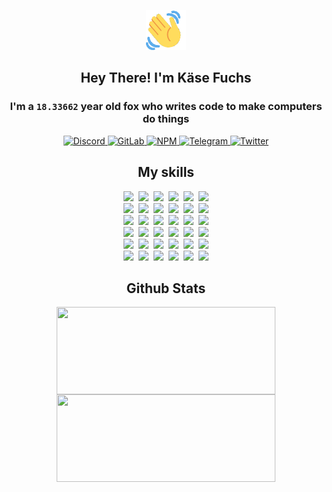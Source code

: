 <div><p align=center><img src=./resources/images/wave.gif width=64px height=64px></p><h2 align=center>Hey There! I'm Käse Fuchs</h2><h3 align=center>I'm a <code>18.33662</code> year old fox who writes code to make computers do things</h3><p align=center><a href=https://discord.com/users/507526681125322772><img alt=Discord src="https://img.shields.io/badge/Discord-5865F2?logo=discord&logoColor=white&style=flat-square#2305ac5a23df9b365020b76d3cad11f3"> </a><a href=https://gitlab.com/kasefuchs><img alt=GitLab src="https://img.shields.io/badge/GitLab-330F63?logo=gitlab&logoColor=white&style=flat-square#2305ac5a23df9b365020b76d3cad11f3"> </a><a href=https://npmjs.com/~kasefuchs><img alt=NPM src="https://img.shields.io/badge/NPM-CB3837?logo=npm&logoColor=white&style=flat-square#2305ac5a23df9b365020b76d3cad11f3"> </a><a href=https://t.me/kasefuchs><img alt=Telegram src="https://img.shields.io/badge/Telegram-2CA5E0?logo=telegram&logoColor=white&style=flat-square#2305ac5a23df9b365020b76d3cad11f3"> </a><a href=https://twitter.com/kasefuchs><img alt=Twitter src="https://img.shields.io/badge/Twitter-1DA1F2?logo=twitter&logoColor=white&style=flat-square#2305ac5a23df9b365020b76d3cad11f3"></a></p><h2 align=center>My skills</h2><p align=center><a href=https://aws.amazon.com/ ><picture><source srcset="https://skillicons.dev/icons?i=aws&theme=dark#2305ac5a23df9b365020b76d3cad11f3" media="(prefers-color-scheme: dark)"><source srcset="https://skillicons.dev/icons?i=aws&theme=light#2305ac5a23df9b365020b76d3cad11f3" media="(prefers-color-scheme: light), (prefers-color-scheme: no-preference)"><img src="https://skillicons.dev/icons?i=aws&theme=light#2305ac5a23df9b365020b76d3cad11f3"></picture></a>&nbsp;&nbsp;<a href=https://en.wikipedia.org/wiki/Bash_(Unix_shell)><picture><source srcset="https://skillicons.dev/icons?i=bash&theme=dark#2305ac5a23df9b365020b76d3cad11f3" media="(prefers-color-scheme: dark)"><source srcset="https://skillicons.dev/icons?i=bash&theme=light#2305ac5a23df9b365020b76d3cad11f3" media="(prefers-color-scheme: light), (prefers-color-scheme: no-preference)"><img src="https://skillicons.dev/icons?i=bash&theme=light#2305ac5a23df9b365020b76d3cad11f3"></picture></a>&nbsp;&nbsp;<a href=https://discord.com/developers/docs><picture><source srcset="https://skillicons.dev/icons?i=bots&theme=dark#2305ac5a23df9b365020b76d3cad11f3" media="(prefers-color-scheme: dark)"><source srcset="https://skillicons.dev/icons?i=bots&theme=light#2305ac5a23df9b365020b76d3cad11f3" media="(prefers-color-scheme: light), (prefers-color-scheme: no-preference)"><img src="https://skillicons.dev/icons?i=bots&theme=light#2305ac5a23df9b365020b76d3cad11f3"></picture></a>&nbsp;&nbsp;<a href=https://www.cloudflare.com/ ><picture><source srcset="https://skillicons.dev/icons?i=cloudflare&theme=dark#2305ac5a23df9b365020b76d3cad11f3" media="(prefers-color-scheme: dark)"><source srcset="https://skillicons.dev/icons?i=cloudflare&theme=light#2305ac5a23df9b365020b76d3cad11f3" media="(prefers-color-scheme: light), (prefers-color-scheme: no-preference)"><img src="https://skillicons.dev/icons?i=cloudflare&theme=light#2305ac5a23df9b365020b76d3cad11f3"></picture></a>&nbsp;&nbsp;<a href=https://en.wikipedia.org/wiki/CSS><picture><source srcset="https://skillicons.dev/icons?i=css&theme=dark#2305ac5a23df9b365020b76d3cad11f3" media="(prefers-color-scheme: dark)"><source srcset="https://skillicons.dev/icons?i=css&theme=light#2305ac5a23df9b365020b76d3cad11f3" media="(prefers-color-scheme: light), (prefers-color-scheme: no-preference)"><img src="https://skillicons.dev/icons?i=css&theme=light#2305ac5a23df9b365020b76d3cad11f3"></picture></a>&nbsp;&nbsp;<a href=https://www.docker.com/ ><picture><source srcset="https://skillicons.dev/icons?i=docker&theme=dark#2305ac5a23df9b365020b76d3cad11f3" media="(prefers-color-scheme: dark)"><source srcset="https://skillicons.dev/icons?i=docker&theme=light#2305ac5a23df9b365020b76d3cad11f3" media="(prefers-color-scheme: light), (prefers-color-scheme: no-preference)"><img src="https://skillicons.dev/icons?i=docker&theme=light#2305ac5a23df9b365020b76d3cad11f3"></picture></a><br><a href=https://www.electronjs.org/ ><picture><source srcset="https://skillicons.dev/icons?i=electron&theme=dark#2305ac5a23df9b365020b76d3cad11f3" media="(prefers-color-scheme: dark)"><source srcset="https://skillicons.dev/icons?i=electron&theme=light#2305ac5a23df9b365020b76d3cad11f3" media="(prefers-color-scheme: light), (prefers-color-scheme: no-preference)"><img src="https://skillicons.dev/icons?i=electron&theme=light#2305ac5a23df9b365020b76d3cad11f3"></picture></a>&nbsp;&nbsp;<a href=https://expressjs.com/ ><picture><source srcset="https://skillicons.dev/icons?i=express&theme=dark#2305ac5a23df9b365020b76d3cad11f3" media="(prefers-color-scheme: dark)"><source srcset="https://skillicons.dev/icons?i=express&theme=light#2305ac5a23df9b365020b76d3cad11f3" media="(prefers-color-scheme: light), (prefers-color-scheme: no-preference)"><img src="https://skillicons.dev/icons?i=express&theme=light#2305ac5a23df9b365020b76d3cad11f3"></picture></a>&nbsp;&nbsp;<a href=https://www.figma.com/ ><picture><source srcset="https://skillicons.dev/icons?i=figma&theme=dark#2305ac5a23df9b365020b76d3cad11f3" media="(prefers-color-scheme: dark)"><source srcset="https://skillicons.dev/icons?i=figma&theme=light#2305ac5a23df9b365020b76d3cad11f3" media="(prefers-color-scheme: light), (prefers-color-scheme: no-preference)"><img src="https://skillicons.dev/icons?i=figma&theme=light#2305ac5a23df9b365020b76d3cad11f3"></picture></a>&nbsp;&nbsp;<a href=https://firebase.google.com/ ><picture><source srcset="https://skillicons.dev/icons?i=firebase&theme=dark#2305ac5a23df9b365020b76d3cad11f3" media="(prefers-color-scheme: dark)"><source srcset="https://skillicons.dev/icons?i=firebase&theme=light#2305ac5a23df9b365020b76d3cad11f3" media="(prefers-color-scheme: light), (prefers-color-scheme: no-preference)"><img src="https://skillicons.dev/icons?i=firebase&theme=light#2305ac5a23df9b365020b76d3cad11f3"></picture></a>&nbsp;&nbsp;<a href=https://flask.palletsprojects.com/ ><picture><source srcset="https://skillicons.dev/icons?i=flask&theme=dark#2305ac5a23df9b365020b76d3cad11f3" media="(prefers-color-scheme: dark)"><source srcset="https://skillicons.dev/icons?i=flask&theme=light#2305ac5a23df9b365020b76d3cad11f3" media="(prefers-color-scheme: light), (prefers-color-scheme: no-preference)"><img src="https://skillicons.dev/icons?i=flask&theme=light#2305ac5a23df9b365020b76d3cad11f3"></picture></a>&nbsp;&nbsp;<a href=https://cloud.google.com/ ><picture><source srcset="https://skillicons.dev/icons?i=gcp&theme=dark#2305ac5a23df9b365020b76d3cad11f3" media="(prefers-color-scheme: dark)"><source srcset="https://skillicons.dev/icons?i=gcp&theme=light#2305ac5a23df9b365020b76d3cad11f3" media="(prefers-color-scheme: light), (prefers-color-scheme: no-preference)"><img src="https://skillicons.dev/icons?i=gcp&theme=light#2305ac5a23df9b365020b76d3cad11f3"></picture></a><br><a href=https://git-scm.com/ ><picture><source srcset="https://skillicons.dev/icons?i=git&theme=dark#2305ac5a23df9b365020b76d3cad11f3" media="(prefers-color-scheme: dark)"><source srcset="https://skillicons.dev/icons?i=git&theme=light#2305ac5a23df9b365020b76d3cad11f3" media="(prefers-color-scheme: light), (prefers-color-scheme: no-preference)"><img src="https://skillicons.dev/icons?i=git&theme=light#2305ac5a23df9b365020b76d3cad11f3"></picture></a>&nbsp;&nbsp;<a href=https://github.com/ ><picture><source srcset="https://skillicons.dev/icons?i=github&theme=dark#2305ac5a23df9b365020b76d3cad11f3" media="(prefers-color-scheme: dark)"><source srcset="https://skillicons.dev/icons?i=github&theme=light#2305ac5a23df9b365020b76d3cad11f3" media="(prefers-color-scheme: light), (prefers-color-scheme: no-preference)"><img src="https://skillicons.dev/icons?i=github&theme=light#2305ac5a23df9b365020b76d3cad11f3"></picture></a>&nbsp;&nbsp;<a href=https://gitlab.com/ ><picture><source srcset="https://skillicons.dev/icons?i=gitlab&theme=dark#2305ac5a23df9b365020b76d3cad11f3" media="(prefers-color-scheme: dark)"><source srcset="https://skillicons.dev/icons?i=gitlab&theme=light#2305ac5a23df9b365020b76d3cad11f3" media="(prefers-color-scheme: light), (prefers-color-scheme: no-preference)"><img src="https://skillicons.dev/icons?i=gitlab&theme=light#2305ac5a23df9b365020b76d3cad11f3"></picture></a>&nbsp;&nbsp;<a href=https://www.heroku.com/ ><picture><source srcset="https://skillicons.dev/icons?i=heroku&theme=dark#2305ac5a23df9b365020b76d3cad11f3" media="(prefers-color-scheme: dark)"><source srcset="https://skillicons.dev/icons?i=heroku&theme=light#2305ac5a23df9b365020b76d3cad11f3" media="(prefers-color-scheme: light), (prefers-color-scheme: no-preference)"><img src="https://skillicons.dev/icons?i=heroku&theme=light#2305ac5a23df9b365020b76d3cad11f3"></picture></a>&nbsp;&nbsp;<a href=https://en.wikipedia.org/wiki/HTML><picture><source srcset="https://skillicons.dev/icons?i=html&theme=dark#2305ac5a23df9b365020b76d3cad11f3" media="(prefers-color-scheme: dark)"><source srcset="https://skillicons.dev/icons?i=html&theme=light#2305ac5a23df9b365020b76d3cad11f3" media="(prefers-color-scheme: light), (prefers-color-scheme: no-preference)"><img src="https://skillicons.dev/icons?i=html&theme=light#2305ac5a23df9b365020b76d3cad11f3"></picture></a>&nbsp;&nbsp;<a href=https://en.wikipedia.org/wiki/JavaScript><picture><source srcset="https://skillicons.dev/icons?i=js&theme=dark#2305ac5a23df9b365020b76d3cad11f3" media="(prefers-color-scheme: dark)"><source srcset="https://skillicons.dev/icons?i=js&theme=light#2305ac5a23df9b365020b76d3cad11f3" media="(prefers-color-scheme: light), (prefers-color-scheme: no-preference)"><img src="https://skillicons.dev/icons?i=js&theme=light#2305ac5a23df9b365020b76d3cad11f3"></picture></a><br><a href=https://en.wikipedia.org/wiki/Linux><picture><source srcset="https://skillicons.dev/icons?i=linux&theme=dark#2305ac5a23df9b365020b76d3cad11f3" media="(prefers-color-scheme: dark)"><source srcset="https://skillicons.dev/icons?i=linux&theme=light#2305ac5a23df9b365020b76d3cad11f3" media="(prefers-color-scheme: light), (prefers-color-scheme: no-preference)"><img src="https://skillicons.dev/icons?i=linux&theme=light#2305ac5a23df9b365020b76d3cad11f3"></picture></a>&nbsp;&nbsp;<a href=https://mui.com/ ><picture><source srcset="https://skillicons.dev/icons?i=materialui&theme=dark#2305ac5a23df9b365020b76d3cad11f3" media="(prefers-color-scheme: dark)"><source srcset="https://skillicons.dev/icons?i=materialui&theme=light#2305ac5a23df9b365020b76d3cad11f3" media="(prefers-color-scheme: light), (prefers-color-scheme: no-preference)"><img src="https://skillicons.dev/icons?i=materialui&theme=light#2305ac5a23df9b365020b76d3cad11f3"></picture></a>&nbsp;&nbsp;<a href=https://en.wikipedia.org/wiki/Markdown><picture><source srcset="https://skillicons.dev/icons?i=md&theme=dark#2305ac5a23df9b365020b76d3cad11f3" media="(prefers-color-scheme: dark)"><source srcset="https://skillicons.dev/icons?i=md&theme=light#2305ac5a23df9b365020b76d3cad11f3" media="(prefers-color-scheme: light), (prefers-color-scheme: no-preference)"><img src="https://skillicons.dev/icons?i=md&theme=light#2305ac5a23df9b365020b76d3cad11f3"></picture></a>&nbsp;&nbsp;<a href=https://www.mongodb.com/ ><picture><source srcset="https://skillicons.dev/icons?i=mongodb&theme=dark#2305ac5a23df9b365020b76d3cad11f3" media="(prefers-color-scheme: dark)"><source srcset="https://skillicons.dev/icons?i=mongodb&theme=light#2305ac5a23df9b365020b76d3cad11f3" media="(prefers-color-scheme: light), (prefers-color-scheme: no-preference)"><img src="https://skillicons.dev/icons?i=mongodb&theme=light#2305ac5a23df9b365020b76d3cad11f3"></picture></a>&nbsp;&nbsp;<a href=https://www.mysql.com/ ><picture><source srcset="https://skillicons.dev/icons?i=mysql&theme=dark#2305ac5a23df9b365020b76d3cad11f3" media="(prefers-color-scheme: dark)"><source srcset="https://skillicons.dev/icons?i=mysql&theme=light#2305ac5a23df9b365020b76d3cad11f3" media="(prefers-color-scheme: light), (prefers-color-scheme: no-preference)"><img src="https://skillicons.dev/icons?i=mysql&theme=light#2305ac5a23df9b365020b76d3cad11f3"></picture></a>&nbsp;&nbsp;<a href=https://nextjs.org/ ><picture><source srcset="https://skillicons.dev/icons?i=nextjs&theme=dark#2305ac5a23df9b365020b76d3cad11f3" media="(prefers-color-scheme: dark)"><source srcset="https://skillicons.dev/icons?i=nextjs&theme=light#2305ac5a23df9b365020b76d3cad11f3" media="(prefers-color-scheme: light), (prefers-color-scheme: no-preference)"><img src="https://skillicons.dev/icons?i=nextjs&theme=light#2305ac5a23df9b365020b76d3cad11f3"></picture></a><br><a href=https://nodejs.org/en/ ><picture><source srcset="https://skillicons.dev/icons?i=nodejs&theme=dark#2305ac5a23df9b365020b76d3cad11f3" media="(prefers-color-scheme: dark)"><source srcset="https://skillicons.dev/icons?i=nodejs&theme=light#2305ac5a23df9b365020b76d3cad11f3" media="(prefers-color-scheme: light), (prefers-color-scheme: no-preference)"><img src="https://skillicons.dev/icons?i=nodejs&theme=light#2305ac5a23df9b365020b76d3cad11f3"></picture></a>&nbsp;&nbsp;<a href=https://www.postgresql.org/ ><picture><source srcset="https://skillicons.dev/icons?i=postgres&theme=dark#2305ac5a23df9b365020b76d3cad11f3" media="(prefers-color-scheme: dark)"><source srcset="https://skillicons.dev/icons?i=postgres&theme=light#2305ac5a23df9b365020b76d3cad11f3" media="(prefers-color-scheme: light), (prefers-color-scheme: no-preference)"><img src="https://skillicons.dev/icons?i=postgres&theme=light#2305ac5a23df9b365020b76d3cad11f3"></picture></a>&nbsp;&nbsp;<a href=https://learn.microsoft.com/en-us/powershell/ ><picture><source srcset="https://skillicons.dev/icons?i=powershell&theme=dark#2305ac5a23df9b365020b76d3cad11f3" media="(prefers-color-scheme: dark)"><source srcset="https://skillicons.dev/icons?i=powershell&theme=light#2305ac5a23df9b365020b76d3cad11f3" media="(prefers-color-scheme: light), (prefers-color-scheme: no-preference)"><img src="https://skillicons.dev/icons?i=powershell&theme=light#2305ac5a23df9b365020b76d3cad11f3"></picture></a>&nbsp;&nbsp;<a href=https://www.python.org/ ><picture><source srcset="https://skillicons.dev/icons?i=py&theme=dark#2305ac5a23df9b365020b76d3cad11f3" media="(prefers-color-scheme: dark)"><source srcset="https://skillicons.dev/icons?i=py&theme=light#2305ac5a23df9b365020b76d3cad11f3" media="(prefers-color-scheme: light), (prefers-color-scheme: no-preference)"><img src="https://skillicons.dev/icons?i=py&theme=light#2305ac5a23df9b365020b76d3cad11f3"></picture></a>&nbsp;&nbsp;<a href=https://www.raspberrypi.org/ ><picture><source srcset="https://skillicons.dev/icons?i=raspberrypi&theme=dark#2305ac5a23df9b365020b76d3cad11f3" media="(prefers-color-scheme: dark)"><source srcset="https://skillicons.dev/icons?i=raspberrypi&theme=light#2305ac5a23df9b365020b76d3cad11f3" media="(prefers-color-scheme: light), (prefers-color-scheme: no-preference)"><img src="https://skillicons.dev/icons?i=raspberrypi&theme=light#2305ac5a23df9b365020b76d3cad11f3"></picture></a>&nbsp;&nbsp;<a href=https://reactjs.org/ ><picture><source srcset="https://skillicons.dev/icons?i=react&theme=dark#2305ac5a23df9b365020b76d3cad11f3" media="(prefers-color-scheme: dark)"><source srcset="https://skillicons.dev/icons?i=react&theme=light#2305ac5a23df9b365020b76d3cad11f3" media="(prefers-color-scheme: light), (prefers-color-scheme: no-preference)"><img src="https://skillicons.dev/icons?i=react&theme=light#2305ac5a23df9b365020b76d3cad11f3"></picture></a><br><a href=https://redux.js.org/ ><picture><source srcset="https://skillicons.dev/icons?i=redux&theme=dark#2305ac5a23df9b365020b76d3cad11f3" media="(prefers-color-scheme: dark)"><source srcset="https://skillicons.dev/icons?i=redux&theme=light#2305ac5a23df9b365020b76d3cad11f3" media="(prefers-color-scheme: light), (prefers-color-scheme: no-preference)"><img src="https://skillicons.dev/icons?i=redux&theme=light#2305ac5a23df9b365020b76d3cad11f3"></picture></a>&nbsp;&nbsp;<a href=https://en.wikipedia.org/wiki/Regular_expression><picture><source srcset="https://skillicons.dev/icons?i=regex&theme=dark#2305ac5a23df9b365020b76d3cad11f3" media="(prefers-color-scheme: dark)"><source srcset="https://skillicons.dev/icons?i=regex&theme=light#2305ac5a23df9b365020b76d3cad11f3" media="(prefers-color-scheme: light), (prefers-color-scheme: no-preference)"><img src="https://skillicons.dev/icons?i=regex&theme=light#2305ac5a23df9b365020b76d3cad11f3"></picture></a>&nbsp;&nbsp;<a href=https://en.wikipedia.org/wiki/Sass_(stylesheet_language)><picture><source srcset="https://skillicons.dev/icons?i=sass&theme=dark#2305ac5a23df9b365020b76d3cad11f3" media="(prefers-color-scheme: dark)"><source srcset="https://skillicons.dev/icons?i=sass&theme=light#2305ac5a23df9b365020b76d3cad11f3" media="(prefers-color-scheme: light), (prefers-color-scheme: no-preference)"><img src="https://skillicons.dev/icons?i=sass&theme=light#2305ac5a23df9b365020b76d3cad11f3"></picture></a>&nbsp;&nbsp;<a href=https://www.typescriptlang.org/ ><picture><source srcset="https://skillicons.dev/icons?i=ts&theme=dark#2305ac5a23df9b365020b76d3cad11f3" media="(prefers-color-scheme: dark)"><source srcset="https://skillicons.dev/icons?i=ts&theme=light#2305ac5a23df9b365020b76d3cad11f3" media="(prefers-color-scheme: light), (prefers-color-scheme: no-preference)"><img src="https://skillicons.dev/icons?i=ts&theme=light#2305ac5a23df9b365020b76d3cad11f3"></picture></a>&nbsp;&nbsp;<a href=https://unity.com/ ><picture><source srcset="https://skillicons.dev/icons?i=unity&theme=dark#2305ac5a23df9b365020b76d3cad11f3" media="(prefers-color-scheme: dark)"><source srcset="https://skillicons.dev/icons?i=unity&theme=light#2305ac5a23df9b365020b76d3cad11f3" media="(prefers-color-scheme: light), (prefers-color-scheme: no-preference)"><img src="https://skillicons.dev/icons?i=unity&theme=light#2305ac5a23df9b365020b76d3cad11f3"></picture></a>&nbsp;&nbsp;<a href=https://workers.cloudflare.com/ ><picture><source srcset="https://skillicons.dev/icons?i=workers&theme=dark#2305ac5a23df9b365020b76d3cad11f3" media="(prefers-color-scheme: dark)"><source srcset="https://skillicons.dev/icons?i=workers&theme=light#2305ac5a23df9b365020b76d3cad11f3" media="(prefers-color-scheme: light), (prefers-color-scheme: no-preference)"><img src="https://skillicons.dev/icons?i=workers&theme=light#2305ac5a23df9b365020b76d3cad11f3"></picture></a><br></p><h2 align=center>Github Stats</h2><p align=center><picture><source srcset="https://github-readme-stats-kasefuchs.vercel.app/api/?count_private=true&hide_border=true&hide_rank=true&line_height=20&hide_title=true&username=Kasefuchs&theme=dark#2305ac5a23df9b365020b76d3cad11f3" media="(prefers-color-scheme: dark)"><source srcset="https://github-readme-stats-kasefuchs.vercel.app/api/?count_private=true&hide_border=true&hide_rank=true&line_height=20&hide_title=true&username=Kasefuchs&theme=light#2305ac5a23df9b365020b76d3cad11f3" media="(prefers-color-scheme: light), (prefers-color-scheme: no-preference)"><img align=middle width=350 height=140 src="https://github-readme-stats-kasefuchs.vercel.app/api/?count_private=true&hide_border=true&hide_rank=true&line_height=20&hide_title=true&username=Kasefuchs&theme=light#2305ac5a23df9b365020b76d3cad11f3"></picture><picture><source srcset="https://github-readme-stats-kasefuchs.vercel.app/api/top-langs/?count_private=true&hide_border=true&layout=compact&username=Kasefuchs&theme=dark#2305ac5a23df9b365020b76d3cad11f3" media="(prefers-color-scheme: dark)"><source srcset="https://github-readme-stats-kasefuchs.vercel.app/api/top-langs/?count_private=true&hide_border=true&layout=compact&username=Kasefuchs&theme=light#2305ac5a23df9b365020b76d3cad11f3" media="(prefers-color-scheme: light), (prefers-color-scheme: no-preference)"><img align=middle width=350 height=140 src="https://github-readme-stats-kasefuchs.vercel.app/api/top-langs/?count_private=true&hide_border=true&layout=compact&username=Kasefuchs&theme=light#2305ac5a23df9b365020b76d3cad11f3"></picture></p><img src="https://hit.yhype.me/github/profile?user_id=64592097#2305ac5a23df9b365020b76d3cad11f3" alt=""></div>